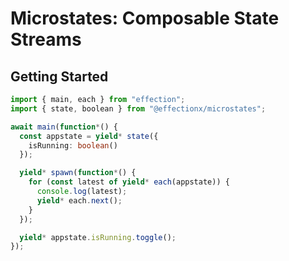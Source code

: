 # Microstates: Composable State Streams

## Getting Started

```ts
import { main, each } from "effection";
import { state, boolean } from "@effectionx/microstates";

await main(function*() {
  const appstate = yield* state({
    isRunning: boolean()
  });

  yield* spawn(function*() {
    for (const latest of yield* each(appstate)) {
      console.log(latest);
      yield* each.next();
    }
  });

  yield* appstate.isRunning.toggle();
});
```